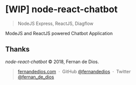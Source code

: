[WIP] node-react-chatbot
=========

> NodeJS Express, ReactJS, Diagflow

ModeJS and ReactJS powered Chatbot Application


Thanks
------

*node-react-chatbot* © 2018, Fernan de Dios.<br>

> [fernandedios.com](http://fernandedios.com) &nbsp;&middot;&nbsp;
> GitHub [@fernandedios](https://github.com/fernandedios) &nbsp;&middot;&nbsp;
> Twitter [@fernan_de_dios](https://twitter.com/fernan_de_dios)
